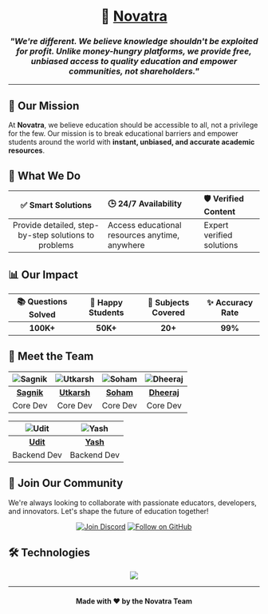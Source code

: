 <div align="center">

# 🚀 [Novatra](https://novatra.in)

<p align="center">
  <h3><i>"We're different. We believe knowledge shouldn't be exploited for profit. Unlike money-hungry platforms, we provide free, unbiased access to quality education and empower communities, not shareholders."</i></h3>
</p>

</div>

---

## 🌟 Our Mission

At **Novatra**, we believe education should be accessible to all, not a privilege for the few. Our mission is to break educational barriers and empower students around the world with **instant, unbiased, and accurate academic resources**.

## 🎯 What We Do

| ✅ **Smart Solutions** | 🕒 **24/7 Availability** | 🛡️ **Verified Content** |
|:-------:|:------------| :------------|
|Provide detailed, step-by-step solutions to problems | Access educational resources anytime, anywhere | Expert verified solutions |
 


## 📊 Our Impact

<div align="center">

| 📚 Questions Solved | 👥 Happy Students | 📖 Subjects Covered | ✨ Accuracy Rate |
|:------:|:----------:| :----------:|:----------:|
| **100K+** | **50K+** | **20+** | **99%** |

</div>

## 💼 Meet the Team

<div align="center">



| ![Sagnik](https://api.dicebear.com/9.x/lorelei/svg?glassesProbability=100&seed=thor&glasses=variant01&size=96) | ![Utkarsh](https://api.dicebear.com/9.x/lorelei/svg?seed=Katherine&beard[]&earrings[]&eyebrows=variant01,variant02,variant06,variant07,variant08,variant09,variant10,variant11,variant12,variant13&eyes=variant02,variant04,variant06,variant08,variant10,variant11,variant12,variant14,variant17,variant20,variant21&frecklesColor=transparent&glasses[]&hair=variant04,variant08,variant39&head=variant03,variant04&mouth=happy01,happy02,happy03,happy04,happy06,happy11,happy14&size=96) | ![Soham](https://api.dicebear.com/9.x/lorelei/svg?seed=heisenberg&size=96) | ![Dheeraj](https://api.dicebear.com/9.x/lorelei/svg?seed=aksha&size=96) | 
|:---:|:---:|:---:|:---:|
| **[Sagnik](https://github.com/datavorous)** | **[Utkarsh](https://github.com/Utkarsh-username)** | **[Soham](https://github.com/SpreadSheets600)** | **[Dheeraj](https://github.com/Indominus-Rexian)** |
| Core Dev | Core Dev | Core Dev | Core Dev |


| ![Udit](https://api.dicebear.com/9.x/lorelei/svg?seed=nghtcrwlrr&glassesProbability=100&glasses=variant04&size=96) | ![Yash](https://api.dicebear.com/9.x/lorelei/svg?seed=john&size=96) | 
| :---:|:---:|
| **[Udit](https://github.com/udit-001)** | **[Yash](https://github.com/DrakeDrac)** | 
|  Backend Dev | Backend Dev |

</div>

## 🤝 Join Our Community

We're always looking to collaborate with passionate educators, developers, and innovators. Let's shape the future of education together!

<div align="center">

[![Join Discord](https://img.shields.io/badge/Discord-Join%20Community-7289DA?style=for-the-badge&logo=discord&logoColor=white)](https://discord.com/invite/4ZKZHc6szU)
[![Follow on GitHub](https://img.shields.io/badge/GitHub-Follow%20Us-181717?style=for-the-badge&logo=github&logoColor=white)](https://github.com/Novatra)

</div>

## 🛠️ Technologies

<div align="center">

<p align="center">
  <a href="https://skillicons.dev">
    <img src="https://skillicons.dev/icons?i=python,sqlite,html,css,js" />
  </a>
</p>

</div>

---

<div align="center">

<h4>Made with ❤️ by the Novatra Team</h4>

</div>



